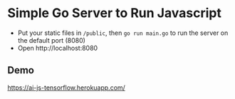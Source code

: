# Simple Go Server to Run Javascript

- Put your static files in `/public`, then `go run main.go` to run the server on the default port (8080)
- Open http://localhost:8080

## Demo

https://ai-js-tensorflow.herokuapp.com/
